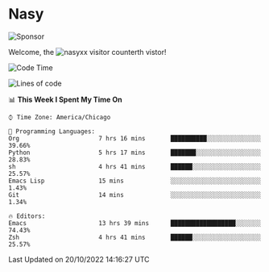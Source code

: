 # Nasy

<!--
<p align="center">
<img height="200" src="https://github-readme-stats.vercel.app/api?username=nasyxx&count_private=true&show_icons=true&theme=dracula&include_all_commits=true"/>
<img height="200" src="https://github-readme-stats.vercel.app/api/top-langs/?username=nasyxx&theme=dracula&hide=html,jupyter+notebook&count_private=true&show_icons=true"/>
</p>

  
----------------
-->

![Sponsor](https://img.shields.io/static/v1.svg?label=Sponsor&message=%E2%9D%A4&logo=GitHub&style=flat&color=pink)
 
Welcome, the ![nasyxx visitor counter](https://count.getloli.com/get/@nasyxx?theme=rule34)th vistor!
 
<!--START_SECTION:waka-->
![Code Time](http://img.shields.io/badge/Code%20Time-2%2C731%20hrs%2013%20mins-blue)

![Lines of code](https://img.shields.io/badge/From%20Hello%20World%20I%27ve%20Written-5%20Million%20lines%20of%20code-blue)

📊 **This Week I Spent My Time On** 

```text
⌚︎ Time Zone: America/Chicago

💬 Programming Languages: 
Org                      7 hrs 16 mins       ██████████░░░░░░░░░░░░░░░   39.66% 
Python                   5 hrs 17 mins       ███████░░░░░░░░░░░░░░░░░░   28.83% 
sh                       4 hrs 41 mins       ██████░░░░░░░░░░░░░░░░░░░   25.57% 
Emacs Lisp               15 mins             ░░░░░░░░░░░░░░░░░░░░░░░░░   1.43% 
Git                      14 mins             ░░░░░░░░░░░░░░░░░░░░░░░░░   1.34%

🔥 Editors: 
Emacs                    13 hrs 39 mins      ██████████████████░░░░░░░   74.43% 
Zsh                      4 hrs 41 mins       ██████░░░░░░░░░░░░░░░░░░░   25.57%

```


 Last Updated on 20/10/2022 14:16:27 UTC
<!--END_SECTION:waka-->

<!-- ![visitors](https://visitor-badge.laobi.icu/badge?page_id=nasyxx.nasyxx) -->
